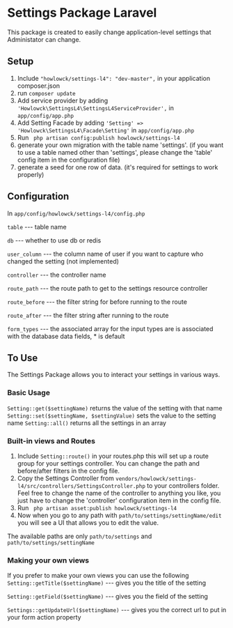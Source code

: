 # Settings Package Laravel

This package is created to easily change application-level settings that Administator can change.

## Setup 

1. Include ``` "howlowck/settings-l4": "dev-master", ``` in your application composer.json
2. run ``` composer update ```
3. Add service provider by adding ``` 'Howlowck\SettingsL4\SettingsL4ServiceProvider', ``` in ``` app/config/app.php ```
4. Add Setting Facade by adding ``` 'Setting' => 'Howlowck\SettingsL4\Facade\Setting' ``` in ``` app/config/app.php ```
5. Run ``` php artisan config:publish howlowck/settings-l4```
6. generate your own migration with the table name 'settings'. (if you want to use a table named other than 'settings', please change the 'table' config item in the configuration file)
7. generate a seed for one row of data. (it's required for settings to work properly)
## Configuration
In ``` app/config/howlowck/settings-l4/config.php ```

``` table ``` --- table name

``` db ``` --- whether to use db or redis

``` user_column ``` --- the column name of user if you want to capture who changed the setting (not implemented)

``` controller ``` --- the controller name

``` route_path ``` --- the route path to get to the settings resource controller

``` route_before ``` --- the filter string for before running to the route

``` route_after ``` --- the filter string after running to the route

``` form_types ``` --- the associated array for the input types are is associated with the database data fields, * is default

## To Use
The Settings Package allows you to interact your settings in various ways.

### Basic Usage
``` Setting::get($settingName) ``` returns the value of the setting with that name
``` Setting::set($settingName, $settingValue) ``` sets the value to the setting name
``` Setting::all() ``` returns all the settings in an array

### Built-in views and Routes
1. Include ``` Setting::route() ``` in your routes.php this will set up a route group for your settings controller.  You can change the path and before/after filters in the config file.
2. Copy the Settings Controller from ``` vendors/howlowck/settings-l4/src/controllers/SettingsController.php ``` to your controllers folder.  Feel free to change the name of the controller to anything you like, you just have to change the 'controller' configuration item in the config file.
3. Run ``` php artisan asset:publish howlowck/settings-l4```
4. Now when you go to any path with ``` path/to/settings/settingName/edit ``` you will see a UI that allows you to edit the value.

The available paths are only ``` path/to/settings ``` and ```path/to/settings/settingName```

### Making your own views
If you prefer to make your own views you can use the following 
```Setting::getTitle($settingName)``` --- gives you the title of the setting 

```Setting::getField($settingName)``` --- gives you the field of the setting

```Settings::getUpdateUrl($settingName)``` --- gives you the correct url to put in your form action property
